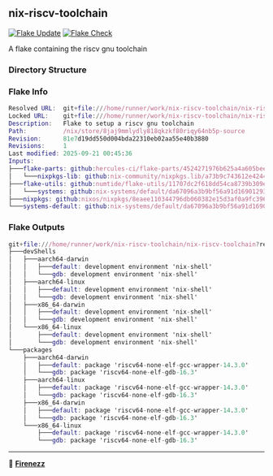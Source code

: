 ## nix-riscv-toolchain

[![Flake Update](https://github.com/Firenezz/nix-riscv-toolchain/actions/workflows/flake-update.yml/badge.svg)](https://github.com/Firenezz/nix-riscv-toolchain/blob/main/.github/workflows/flake-update.yml)
[![Flake Check](https://github.com/Firenezz/nix-riscv-toolchain/actions/workflows/flake-check.yml/badge.svg)](https://github.com/Firenezz/nix-riscv-toolchain/blob/main/.github/workflows/flake-check.yml)

A flake containing the riscv gnu toolchain
### Directory Structure



### Flake Info

```nix
Resolved URL:  git+file:///home/runner/work/nix-riscv-toolchain/nix-riscv-toolchain?shallow=1
Locked URL:    git+file:///home/runner/work/nix-riscv-toolchain/nix-riscv-toolchain?ref=refs/heads/main&rev=81e7d19dd550d004bda22310eb02aa55e40b3880&shallow=1
Description:   Flake to setup a riscv gnu toolchain
Path:          /nix/store/8jaj9mmlydly818qkzkf80riqy64nb5p-source
Revision:      81e7d19dd550d004bda22310eb02aa55e40b3880
Revisions:     1
Last modified: 2025-09-21 00:45:36
Inputs:
├───flake-parts: github:hercules-ci/flake-parts/4524271976b625a4a605beefd893f270620fd751 (2025-09-01 23:46:52)
│   └───nixpkgs-lib: github:nix-community/nixpkgs.lib/a73b9c743612e4244d865a2fdee11865283c04e6 (2025-08-10 01:19:49)
├───flake-utils: github:numtide/flake-utils/11707dc2f618dd54ca8739b309ec4fc024de578b (2024-11-13 21:27:16)
│   └───systems: github:nix-systems/default/da67096a3b9bf56a91d16901293e51ba5b49a27e (2023-04-09 08:27:08)
├───nixpkgs: github:nixos/nixpkgs/8eaee110344796db060382e15d3af0a9fc396e0e (2025-09-19 10:20:10)
└───systems-default: github:nix-systems/default/da67096a3b9bf56a91d16901293e51ba5b49a27e (2023-04-09 08:27:08)

```

### Flake Outputs

```nix
git+file:///home/runner/work/nix-riscv-toolchain/nix-riscv-toolchain?ref=refs/heads/main&rev=81e7d19dd550d004bda22310eb02aa55e40b3880&shallow=1
├───devShells
│   ├───aarch64-darwin
│   │   ├───default: development environment 'nix-shell'
│   │   └───gdb: development environment 'nix-shell'
│   ├───aarch64-linux
│   │   ├───default: development environment 'nix-shell'
│   │   └───gdb: development environment 'nix-shell'
│   ├───x86_64-darwin
│   │   ├───default: development environment 'nix-shell'
│   │   └───gdb: development environment 'nix-shell'
│   └───x86_64-linux
│       ├───default: development environment 'nix-shell'
│       └───gdb: development environment 'nix-shell'
└───packages
    ├───aarch64-darwin
    │   ├───default: package 'riscv64-none-elf-gcc-wrapper-14.3.0'
    │   └───gdb: package 'riscv64-none-elf-gdb-16.3'
    ├───aarch64-linux
    │   ├───default: package 'riscv64-none-elf-gcc-wrapper-14.3.0'
    │   └───gdb: package 'riscv64-none-elf-gdb-16.3'
    ├───x86_64-darwin
    │   ├───default: package 'riscv64-none-elf-gcc-wrapper-14.3.0'
    │   └───gdb: package 'riscv64-none-elf-gdb-16.3'
    └───x86_64-linux
        ├───default: package 'riscv64-none-elf-gcc-wrapper-14.3.0'
        └───gdb: package 'riscv64-none-elf-gdb-16.3'

```

---

👤 [**Firenezz**](https://github.com/Firenezz)
